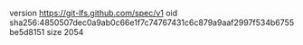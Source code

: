 version https://git-lfs.github.com/spec/v1
oid sha256:4850507dec0a9ab0c66e1f7c74767431c6c879a9aaf2997f534b6755be5d8151
size 2054
